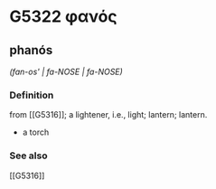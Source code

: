 # G5322 φανός

## phanós

_(fan-os' | fa-NOSE | fa-NOSE)_

### Definition

from [[G5316]]; a lightener, i.e., light; lantern; lantern.

- a torch

### See also

[[G5316]]


